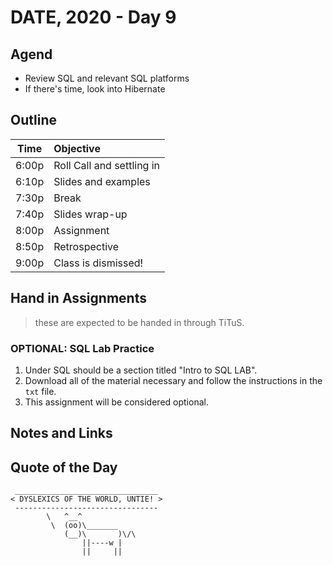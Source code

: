 # DATE, 2020 - Day 9

## Agend

- Review SQL and relevant SQL platforms
- If there's time, look into Hibernate
## Outline

| Time   | Objective                        |
| -------|:---------------------------------|
| 6:00p  | Roll Call and settling in        |
| 6:10p  | Slides and examples              |
| 7:30p  | Break                            |
| 7:40p  | Slides wrap-up                   |
| 8:00p  | Assignment                       |
| 8:50p  | Retrospective                    |
| 9:00p  | Class is dismissed!              |


<!-- ## Lab -->


## Hand in Assignments
>these are expected to be handed in through TiTuS.

### OPTIONAL: SQL Lab Practice

1. Under SQL should be a section titled "Intro to SQL LAB". 
2. Download all of the material necessary and follow the instructions in the `txt` file.
3. This assignment will be considered optional.

## Notes and Links


## Quote of the Day 

```
 ________________________________
< DYSLEXICS OF THE WORLD, UNTIE! >
 --------------------------------
        \   ^__^
         \  (oo)\_______
            (__)\       )\/\
                ||----w |
                ||     ||

```
